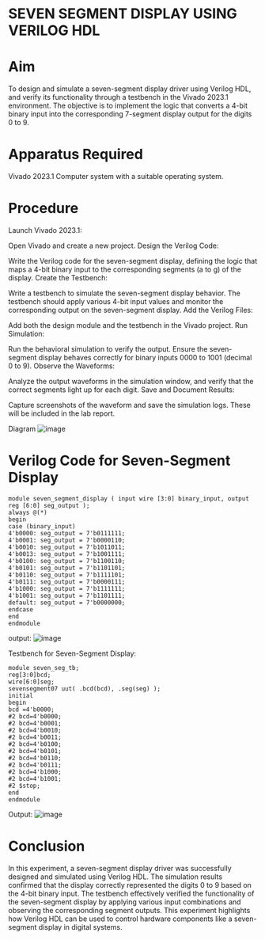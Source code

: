 # SEVEN SEGMENT DISPLAY USING VERILOG HDL
# Aim
To design and simulate a seven-segment display driver using Verilog HDL, and verify its functionality through a testbench in the Vivado 2023.1 environment. The objective is to implement the logic that converts a 4-bit binary input into the corresponding 7-segment display output for the digits 0 to 9.

# Apparatus Required
Vivado 2023.1
Computer system with a suitable operating system.

# Procedure

Launch Vivado 2023.1:

Open Vivado and create a new project.
Design the Verilog Code:

Write the Verilog code for the seven-segment display, defining the logic that maps a 4-bit binary input to the corresponding segments (a to g) of the display.
Create the Testbench:

Write a testbench to simulate the seven-segment display behavior. The testbench should apply various 4-bit input values and monitor the corresponding output on the seven-segment display.
Add the Verilog Files:

Add both the design module and the testbench in the Vivado project.
Run Simulation:

Run the behavioral simulation to verify the output. Ensure the seven-segment display behaves correctly for binary inputs 0000 to 1001 (decimal 0 to 9).
Observe the Waveforms:

Analyze the output waveforms in the simulation window, and verify that the correct segments light up for each digit.
Save and Document Results:

Capture screenshots of the waveform and save the simulation logs. These will be included in the lab report.

Diagram
![image](https://github.com/user-attachments/assets/d7ecb419-906e-4e3b-9b82-f86ced4f364a)


# Verilog Code for Seven-Segment Display
```
module seven_segment_display ( input wire [3:0] binary_input, output reg [6:0] seg_output ); 
always @(*) 
begin 
case (binary_input) 
4'b0000: seg_output = 7'b0111111;  
4'b0001: seg_output = 7'b0000110;  
4'b0010: seg_output = 7'b1011011;  
4'b0013: seg_output = 7'b1001111;  
4'b0100: seg_output = 7'b1100110; 
4'b0101: seg_output = 7'b1101101;  
4'b0110: seg_output = 7'b1111101;  
4'b0111: seg_output = 7'b0000111;  
4'b1000: seg_output = 7'b1111111; 
4'b1001: seg_output = 7'b1101111;  
default: seg_output = 7'b0000000;  
endcase 
end 
endmodule
```
output:
![image](https://github.com/user-attachments/assets/9ac54f37-6427-4d81-8cee-ad9616c0e080)



Testbench for Seven-Segment Display:
```
module seven_seg_tb; 
reg[3:0]bcd; 
wire[6:0]seg; 
sevensegment07 uut( .bcd(bcd), .seg(seg) ); 
initial 
begin 
bcd =4'b0000; 
#2 bcd=4'b0000; 
#2 bcd=4'b0001; 
#2 bcd=4'b0010; 
#2 bcd=4'b0011; 
#2 bcd=4'b0100; 
#2 bcd=4'b0101; 
#2 bcd=4'b0110; 
#2 bcd=4'b0111; 
#2 bcd=4'b1000; 
#2 bcd=4'b1001; 
#2 $stop; 
end 
endmodule 
```
Output:
![image](https://github.com/user-attachments/assets/7cc928fd-fdc3-45e8-ac8c-b2420920359c)


# Conclusion
In this experiment, a seven-segment display driver was successfully designed and simulated using Verilog HDL. The simulation results confirmed that the display correctly represented the digits 0 to 9 based on the 4-bit binary input. The testbench effectively verified the functionality of the seven-segment display by applying various input combinations and observing the corresponding segment outputs. This experiment highlights how Verilog HDL can be used to control hardware components like a seven-segment display in digital systems.
